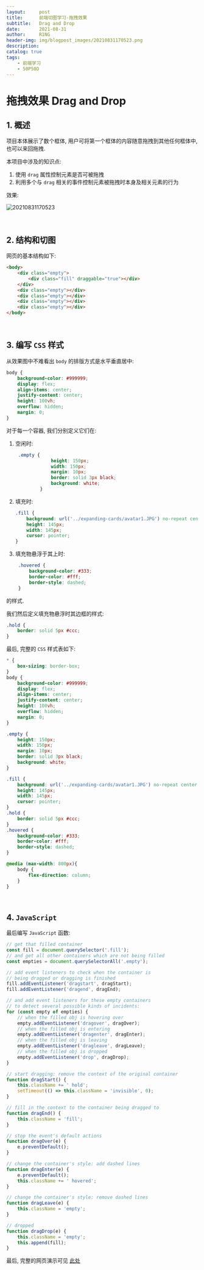 ```yaml
---
layout:     post
title:      前端切图学习-拖拽效果
subtitle:   Drag and Drop
date:       2021-08-31
author:     R1NG
header-img: img/blogpost_images/20210831170523.png
description: 
catalog: true
tags:
    - 前端学习
    - 50P50D
---
```


# 拖拽效果 Drag and Drop

## 1. 概述

项目本体展示了数个框体, 用户可将第一个框体的内容随意拖拽到其他任何框体中, 也可以来回拖拽.

本项目中涉及的知识点:
1. 使用 `drag` 属性控制元素是否可被拖拽
2. 利用多个与 `drag` 相关的事件控制元素被拖拽时本身及相关元素的行为

效果:

![20210831170523](https://cdn.jsdelivr.net/gh/R-1NG/R-1NG.github.io/img/blogpost_images/20210831170523.png)

<br>

## 2. 结构和切图

网页的基本结构如下:

~~~html
<body>
    <div class="empty">
        <div class="fill" draggable="true"></div>
    </div>
    <div class="empty"></div>
    <div class="empty"></div>
    <div class="empty"></div>
    <div class="empty"></div>
</body>
~~~

<br>

## 3. 编写 `CSS` 样式

从效果图中不难看出 `body` 的排版方式是水平垂直居中: 

~~~css
body {
    background-color: #999999;
    display: flex;
    align-items: center;
    justify-content: center;
    height: 100vh;
    overflow: hidden;
    margin: 0;
}
~~~

对于每一个容器, 我们分别定义它们在: 

1. 空闲时: 
   ~~~css
    .empty {
                height: 150px;
                width: 150px;
                margin: 10px;
                border: solid 3px black;
                background: white;
            }
   ~~~
2. 填充时:
    ~~~css
    .fill {
        background: url('../expanding-cards/avatar1.JPG') no-repeat center center/cover;
        height: 145px;
        width: 145px;
        cursor: pointer;
    }
    ~~~
3. 填充物悬浮于其上时:
   ~~~css
    .hovered {
        background-color: #333;
        border-color: #fff;
        border-style: dashed;
    }
   ~~~
的样式. 

我们然后定义填充物悬浮时其边框的样式:
~~~css
.hold {
    border: solid 5px #ccc;
}
~~~

最后, 完整的 `CSS` 样式表如下:

~~~css
* {
    box-sizing: border-box;
}
body {
    background-color: #999999;
    display: flex;
    align-items: center;
    justify-content: center;
    height: 100vh;
    overflow: hidden;
    margin: 0;
}

.empty {
    height: 150px;
    width: 150px;
    margin: 10px;
    border: solid 3px black;
    background: white;
}

.fill {
    background: url('../expanding-cards/avatar1.JPG') no-repeat center center/cover;
    height: 145px;
    width: 145px;
    cursor: pointer;
}
.hold {
    border: solid 5px #ccc;
}
.hovered {
    background-color: #333;
    border-color: #fff;
    border-style: dashed;
}

@media (max-width: 800px){
    body {
        flex-direction: column;
    }
}
~~~

<br>

## 4. `JavaScript`

最后编写 `JavaScript` 函数:

~~~javascript
// get that filled container
const fill = document.querySelector('.fill');
// and get all other containers which are not being filled
const empties = document.querySelectorAll('.empty');

// add event listeners to check when the container is 
// being dragged or dragging is finished
fill.addEventListener('dragstart', dragStart);
fill.addEventListener('dragend', dragEnd);

// and add event listeners for these empty containers
// to detect several possible kinds of incidents:
for (const empty of empties) {
    // when the filled obj is hovering over
    empty.addEventListener('dragover', dragOver);
    // when the filled obj is entering
    empty.addEventListener('dragenter', dragEnter);
    // when the filled obj is leaving
    empty.addEventListener('dragleave', dragLeave);
    // when the filled obj is dropped
    empty.addEventListener('drop', dragDrop);
}

// start dragging: remove the context of the original container
function dragStart() {
    this.className += ' hold';
    setTimeout(() => this.className = 'invisible', 0);
}

// fill in the context to the container being dragged to 
function dragEnd() {
    this.className = 'fill';
}

// stop the event's default actions
function dragOver(e) {
    e.preventDefault();
}

// change the container's style: add dashed lines
function dragEnter(e) {
    e.preventDefault();
    this.className += ' hovered';
}

// change the container's style: remove dashed lines
function dragLeave(e) {
    this.className = 'empty';
}

// dropped
function dragDrop(e) {
    this.className = 'empty';
    this.append(fill);
}
~~~

最后, 完整的网页演示可见 [此处](../../../../../projects/50P50D/drag-and-drop/index.html)